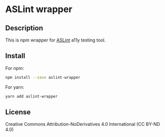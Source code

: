 # ASLint wrapper

## Description

This is npm wrapper for [ASLint](https://www.aslint.org/)  a11y testing tool.

## Install 

For npm:
```bash
npm install --save aslint-wrapper
```

For yarn:
```bash
yarn add aslint-wrapper
```

## License

Creative Commons Attribution-NoDerivatives 4.0 International (CC BY-ND 4.0)